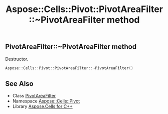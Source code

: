 ﻿---
title: Aspose::Cells::Pivot::PivotAreaFilter::~PivotAreaFilter method
linktitle: ~PivotAreaFilter
second_title: Aspose.Cells for C++ API Reference
description: 'Aspose::Cells::Pivot::PivotAreaFilter::~PivotAreaFilter method. Destructor in C++.'
type: docs
weight: 200
url: /cpp/aspose.cells.pivot/pivotareafilter/~pivotareafilter/
---
## PivotAreaFilter::~PivotAreaFilter method


Destructor.

```cpp
Aspose::Cells::Pivot::PivotAreaFilter::~PivotAreaFilter()
```

## See Also

* Class [PivotAreaFilter](../)
* Namespace [Aspose::Cells::Pivot](../../)
* Library [Aspose.Cells for C++](../../../)
